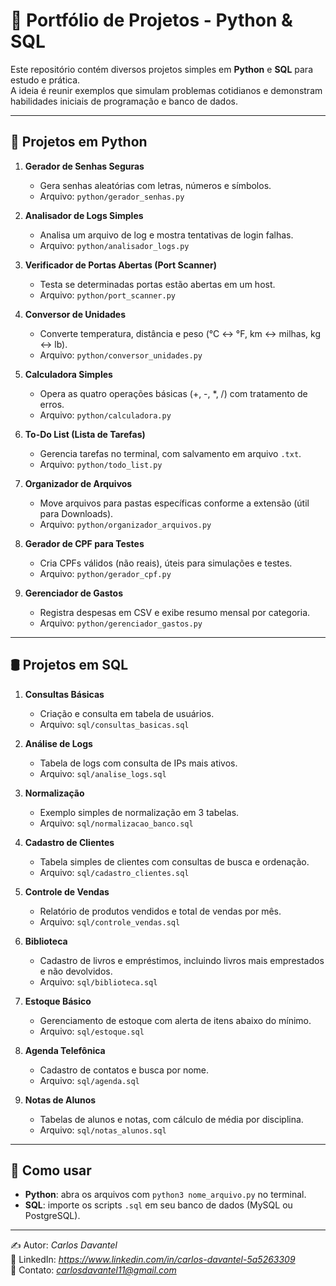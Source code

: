 # 📂 Portfólio de Projetos - Python & SQL

Este repositório contém diversos projetos simples em **Python** e **SQL** para estudo e prática.  
A ideia é reunir exemplos que simulam problemas cotidianos e demonstram habilidades iniciais de programação e banco de dados.

---

## 🐍 Projetos em Python

1. **Gerador de Senhas Seguras**  
   - Gera senhas aleatórias com letras, números e símbolos.  
   - Arquivo: `python/gerador_senhas.py`

2. **Analisador de Logs Simples**  
   - Analisa um arquivo de log e mostra tentativas de login falhas.  
   - Arquivo: `python/analisador_logs.py`

3. **Verificador de Portas Abertas (Port Scanner)**  
   - Testa se determinadas portas estão abertas em um host.  
   - Arquivo: `python/port_scanner.py`

4. **Conversor de Unidades**  
   - Converte temperatura, distância e peso (°C ↔ °F, km ↔ milhas, kg ↔ lb).  
   - Arquivo: `python/conversor_unidades.py`

5. **Calculadora Simples**  
   - Opera as quatro operações básicas (+, -, *, /) com tratamento de erros.  
   - Arquivo: `python/calculadora.py`

6. **To-Do List (Lista de Tarefas)**  
   - Gerencia tarefas no terminal, com salvamento em arquivo `.txt`.  
   - Arquivo: `python/todo_list.py`

7. **Organizador de Arquivos**  
   - Move arquivos para pastas específicas conforme a extensão (útil para Downloads).  
   - Arquivo: `python/organizador_arquivos.py`

8. **Gerador de CPF para Testes**  
   - Cria CPFs válidos (não reais), úteis para simulações e testes.  
   - Arquivo: `python/gerador_cpf.py`

9. **Gerenciador de Gastos**  
   - Registra despesas em CSV e exibe resumo mensal por categoria.  
   - Arquivo: `python/gerenciador_gastos.py`

---

## 🛢️ Projetos em SQL

1. **Consultas Básicas**  
   - Criação e consulta em tabela de usuários.  
   - Arquivo: `sql/consultas_basicas.sql`

2. **Análise de Logs**  
   - Tabela de logs com consulta de IPs mais ativos.  
   - Arquivo: `sql/analise_logs.sql`

3. **Normalização**  
   - Exemplo simples de normalização em 3 tabelas.  
   - Arquivo: `sql/normalizacao_banco.sql`

4. **Cadastro de Clientes**  
   - Tabela simples de clientes com consultas de busca e ordenação.  
   - Arquivo: `sql/cadastro_clientes.sql`

5. **Controle de Vendas**  
   - Relatório de produtos vendidos e total de vendas por mês.  
   - Arquivo: `sql/controle_vendas.sql`

6. **Biblioteca**  
   - Cadastro de livros e empréstimos, incluindo livros mais emprestados e não devolvidos.  
   - Arquivo: `sql/biblioteca.sql`

7. **Estoque Básico**  
   - Gerenciamento de estoque com alerta de itens abaixo do mínimo.  
   - Arquivo: `sql/estoque.sql`

8. **Agenda Telefônica**  
   - Cadastro de contatos e busca por nome.  
   - Arquivo: `sql/agenda.sql`

9. **Notas de Alunos**  
   - Tabelas de alunos e notas, com cálculo de média por disciplina.  
   - Arquivo: `sql/notas_alunos.sql`

---

## 📌 Como usar
- **Python**: abra os arquivos com `python3 nome_arquivo.py` no terminal.  
- **SQL**: importe os scripts `.sql` em seu banco de dados (MySQL ou PostgreSQL).  

---

✍️ Autor: *Carlos Davantel*  
🔗 LinkedIn: *https://www.linkedin.com/in/carlos-davantel-5a5263309*  
📧 Contato: *carlosdavantel11@gmail.com*  
